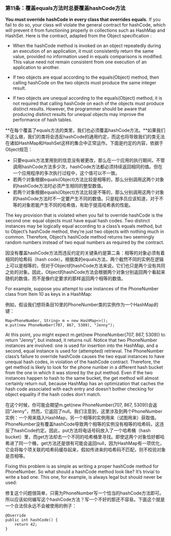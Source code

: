 ### 第11条：覆盖equals方法时总要覆盖hashCode方法

**You must override hashCode in every class that overrides equals.** If you fail to do so, your class will violate the general contract for hashCode, which will prevent it from functioning properly in collections such as HashMap and HashSet. Here is the contract, adapted from the Object specification :

* When the hashCode method is invoked on an object repeatedly during an execution of an application, it must consistently return the same value, provided no information used in equals comparisons is modified. This value need not remain consistent from one execution of an application to another.

* If two objects are equal according to the equals\(Object\) method, then calling hashCode on the two objects must produce the same integer result.

* If two objects are unequal according to the equals\(Object\) method, it is not required that calling hashCode on each of the objects must produce distinct results. However, the programmer should be aware that producing distinct results for unequal objects may improve the performance of hash tables.

**在每个覆盖了equals方法的类里，我们也必须覆盖hashCode方法。**如果我们不这么做，我们的类将会违反hashCode的通用约定，而这也将导致我们的类无法在诸如HashMap和HashSet这样的集合中正常运作。下面是约定的内容，依据于Object规范：

* 只要equals方法里用到的信息没有被更改，那么在一个应用的执行期间，不管调用hashCode方法多少次，hashCode方法都必须持续返回相同的值。但在一个应用程序的多次执行过程中，这个值可以不一致。
* 若两个对象根据equals\(Object\)方法比较是相等的，那么分别调用这两个对象的hashCode方法时必须产生相同的整型数值。
* 若两个对象根据equals\(Object\)方法比较是不等的，那么分别调用这两个对象的hashCode方法时不一定要产生不同的数值。只是程序员应该知道，对于不等的对象若能产生不同的哈希值，有助于提高哈希表的性能。

The key provision that is violated when you fail to override hashCode is the second one: equal objects must have equal hash codes. Two distinct instances may be logically equal according to a class’s equals method, but to Object’s hashCode method, they’re just two objects with nothing much in common. Therefore, Object’s hashCode method returns two seemingly random numbers instead of two equal numbers as required by the contract.

因没有覆盖hashCode方法而违反约定的关键条约是第二条：相等的对象必须有着相同的哈希码（hash code）。根据类的equals方法，两个截然不同的实例在逻辑上可以是相等的，但对于Object的hashCode方法来说，它们也只是两个没有共同之处的对象。因此，Object的hashCode方法会根据两个对象分别返回两个看起来随机的数值，而不是像约定要求的那样返回两个相等的数值。

For example, suppose you attempt to use instances of the PhoneNumber class from Item 10 as keys in a HashMap:

例如，假设我们想将条目10里的PhoneNumber类的实例作为一个HashMap的键：

```
Map<PhoneNumber, String> m = new HashMap<>();
m.put(new PhoneNumber(707, 867, 5309), "Jenny");
```

At this point, you might expect m.get\(new PhoneNumber\(707, 867, 5309\)\) to return "Jenny", but instead, it returns null. Notice that two PhoneNumber instances are involved: one is used for insertion into the HashMap, and a second, equal instance is used for \(attempted\) retrieval. The PhoneNumber class’s failure to override hashCode causes the two equal instances to have unequal hash codes, in violation of the hashCode contract. Therefore, the get method is likely to look for the phone number in a different hash bucket from the one in which it was stored by the put method. Even if the two instances happen to hash to the same bucket, the get method will almost certainly return null, because HashMap has an optimization that caches the hash code associated with each entry and doesn’t bother checking for object equality if the hash codes don’t match.

在这个时候，你可能会期望m.get\(new PhoneNumber\(707, 867, 5309\)\)会返回“Jenny”，然而，它返回了null。我们注意到，这里涉及到两个PhoneNumber实例：一个用来插入HashMap，另一个相等的实例用来（试图用来）获取值。PhoneNumber没有覆盖hashCode导致两个相等的实例没有相等的哈希码，这违反了hashCode约定。因此，put方法将电话号码放入了一个哈希桶（hash bucket）里，而get方法却去一个不同的哈希桶里寻找。即使这两个对象恰好都哈希进了同一个桶，get方法还是很有可能会返回null，因为HashMap有一项优化，它会将每个项关联的哈希码缓存起来，假如传进来的哈希码不匹配，则不校验对象是否相等。

Fixing this problem is as simple as writing a proper hashCode method for PhoneNumber. So what should a hashCode method look like? It’s trivial to write a bad one. This one, for example, is always legal but should never be used:

修复这个问题很简单，只需为PhoneNumber写一个恰当的hashCode方法即可。所以应该如何编写这个hashCode方法？写一个不好的那还不容易。下面这个就是一个合法但永远不会被使用的例子：

```
@Override 
public int hashCode() { 
    return 42; 
}
```



